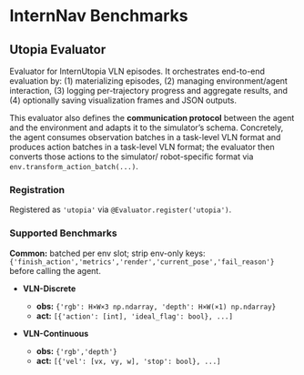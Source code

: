 # InternNav Benchmarks

## Utopia Evaluator

Evaluator for InternUtopia VLN episodes. It orchestrates end-to-end evaluation by:
(1) materializing episodes, (2) managing environment/agent interaction, (3) logging
per-trajectory progress and aggregate results, and (4) optionally saving visualization
frames and JSON outputs.

This evaluator also defines the **communication protocol** between the agent and the
environment and adapts it to the simulator’s schema. Concretely, the agent consumes
observation batches in a task-level VLN format and produces action batches in a
task-level VLN format; the evaluator then converts those actions to the simulator/
robot-specific format via `env.transform_action_batch(...)`.

### Registration
Registered as ``'utopia'`` via ``@Evaluator.register('utopia')``.

### Supported Benchmarks


**Common:** batched per env slot; strip env-only keys: `{'finish_action','metrics','render','current_pose','fail_reason'}` before calling the agent.

- **VLN-Discrete**
  - **obs:** `{'rgb': H×W×3 np.ndarray, 'depth': H×W(×1) np.ndarray}`
  - **act:** `[{'action': [int], 'ideal_flag': bool}, ...]`

- **VLN-Continuous**
  - **obs:** `{'rgb','depth'}`
  - **act:** `[{'vel': [vx, vy, w], 'stop': bool}, ...]`
